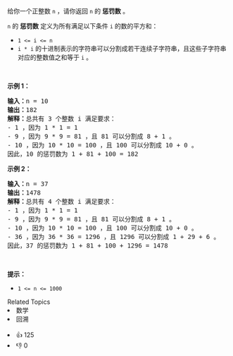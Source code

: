 <p>给你一个正整数&nbsp;<code>n</code>&nbsp;，请你返回&nbsp;<code>n</code>&nbsp;的&nbsp;<strong>惩罚数</strong>&nbsp;。</p>

<p><code>n</code>&nbsp;的 <strong>惩罚数</strong>&nbsp;定义为所有满足以下条件 <code>i</code>&nbsp;的数的平方和：</p>

<ul> 
 <li><code>1 &lt;= i &lt;= n</code></li> 
 <li><code>i * i</code> 的十进制表示的字符串可以分割成若干连续子字符串，且这些子字符串对应的整数值之和等于 <code>i</code> 。</li> 
</ul>

<p>&nbsp;</p>

<p><strong>示例 1：</strong></p>

<pre>
<b>输入：</b>n = 10
<b>输出：</b>182
<b>解释：</b>总共有 3 个整数 i 满足要求：
- 1 ，因为 1 * 1 = 1
- 9 ，因为 9 * 9 = 81 ，且 81 可以分割成 8 + 1 。
- 10 ，因为 10 * 10 = 100 ，且 100 可以分割成 10 + 0 。
因此，10 的惩罚数为 1 + 81 + 100 = 182
</pre>

<p><strong>示例 2：</strong></p>

<pre>
<b>输入：</b>n = 37
<b>输出：</b>1478
<b>解释：</b>总共有 4 个整数 i 满足要求：
- 1 ，因为 1 * 1 = 1
- 9 ，因为 9 * 9 = 81 ，且 81 可以分割成 8 + 1 。
- 10 ，因为 10 * 10 = 100 ，且 100 可以分割成 10 + 0 。
- 36 ，因为 36 * 36 = 1296 ，且 1296 可以分割成 1 + 29 + 6 。
因此，37 的惩罚数为 1 + 81 + 100 + 1296 = 1478
</pre>

<p>&nbsp;</p>

<p><strong>提示：</strong></p>

<ul> 
 <li><code>1 &lt;= n &lt;= 1000</code></li> 
</ul>

<div><div>Related Topics</div><div><li>数学</li><li>回溯</li></div></div><br><div><li>👍 125</li><li>👎 0</li></div>